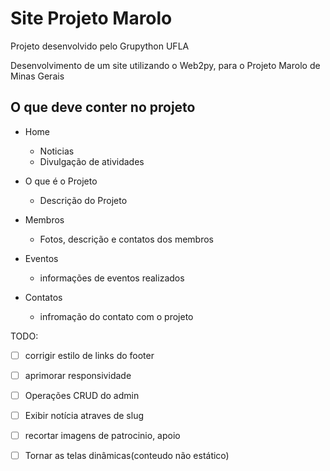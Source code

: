 Site Projeto Marolo
===================

Projeto desenvolvido pelo Grupython UFLA

Desenvolvimento de um site utilizando o Web2py, para o Projeto Marolo de Minas Gerais

O que deve conter no projeto
----------------------------

- Home

  - Noticias
  - Divulgação de atividades

- O que é o Projeto

  - Descrição do Projeto

- Membros

  - Fotos, descrição e contatos dos membros

- Eventos

  - informações de eventos realizados

- Contatos

  - infromação do contato com o projeto

TODO:

- [ ] corrigir estilo de links do footer

- [ ] aprimorar responsividade

- [ ] Operações CRUD do admin

- [ ] Exibir notícia atraves de slug

- [ ] recortar imagens de patrocinio, apoio

- [ ] Tornar as telas dinâmicas(conteudo não estático)
